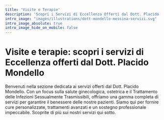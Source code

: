 ```yaml
---
title: 'Visite e Terapie'
description: 'Scopri i Servizi di Eccellenza Offerti dal Dott. Placido Mondello'
intro_image: "images/illustrations/dott-mondello-messina-servizi.svg"
intro_image_absolute: true
intro_image_hide_on_mobile: false
---
```


# Visite e terapie: scopri i servizi di Eccellenza offerti dal Dott. Placido Mondello

Benvenuti nella sezione dedicata ai servizi offerti dal Dott. Placido Mondello. Con un focus sulla salute ginecologica, ostetrica e il Trattamento delle Infezioni Sessualmente Trasmissibili, offriamo una gamma completa di servizi per garantire il benessere delle nostre pazienti. Siamo qui per fornire cure personalizzate, trattamenti avanzati e un sostegno professionale impeccabile. Scoprite di più sui nostri servizi qui sotto.
